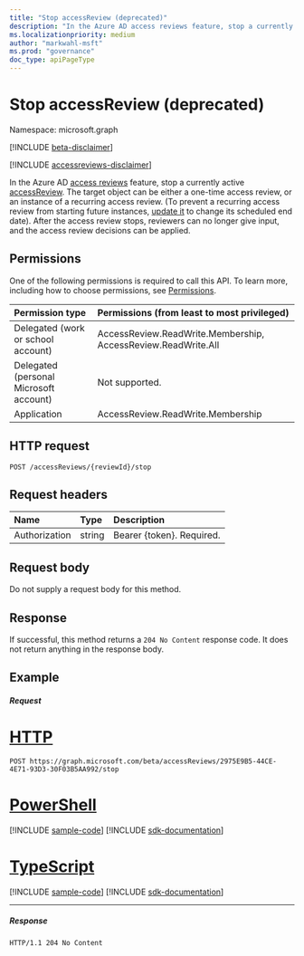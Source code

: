 ```yaml
---
title: "Stop accessReview (deprecated)"
description: "In the Azure AD access reviews feature, stop a currently active accessReview.  The target object can be either a one-time access review, or an instance of a recurring access review.  (To prevent a recurring access review from starting future instances, update it to change its scheduled end date).  After the access review stops, reviewers can no longer give input, and the access review decisions can be applied."
ms.localizationpriority: medium
author: "markwahl-msft"
ms.prod: "governance"
doc_type: apiPageType
---
```


# Stop accessReview (deprecated)

Namespace: microsoft.graph

[!INCLUDE [beta-disclaimer](../../includes/beta-disclaimer.md)]

[!INCLUDE [accessreviews-disclaimer](../../includes/accessreviews-disclaimer.md)]

In the Azure AD [access reviews](../resources/accessreviews-root.md) feature, stop a currently active [accessReview](../resources/accessreview.md).  The target object can be either a one-time access review, or an instance of a recurring access review.  (To prevent a recurring access review from starting future instances, [update it](accessreview-update.md) to change its scheduled end date).  After the access review stops, reviewers can no longer give input, and the access review decisions can be applied.
## Permissions
One of the following permissions is required to call this API. To learn more, including how to choose permissions, see [Permissions](/graph/permissions-reference).

|Permission type                        | Permissions (from least to most privileged)              |
|:--------------------------------------|:---------------------------------------------------------|
|Delegated (work or school account)     | AccessReview.ReadWrite.Membership, AccessReview.ReadWrite.All |
|Delegated (personal Microsoft account) | Not supported. |
|Application                            | AccessReview.ReadWrite.Membership  |

## HTTP request
<!-- { "blockType": "ignored" } -->
```http
POST /accessReviews/{reviewId}/stop
```
## Request headers
| Name         | Type        | Description |
|:-------------|:------------|:------------|
| Authorization | string | Bearer \{token\}. Required. |

## Request body
Do not supply a request body for this method.


## Response
If successful, this method returns a `204 No Content` response code. It does not return anything in the response body.

## Example
##### Request

# [HTTP](#tab/http)
<!-- {
  "blockType": "request",
  "name": "stop_accessReview"
}-->
```http
POST https://graph.microsoft.com/beta/accessReviews/2975E9B5-44CE-4E71-93D3-30F03B5AA992/stop
```

# [PowerShell](#tab/powershell)
[!INCLUDE [sample-code](../includes/snippets/powershell/stop-accessreview-powershell-snippets.md)]
[!INCLUDE [sdk-documentation](../includes/snippets/snippets-sdk-documentation-link.md)]

# [TypeScript](#tab/typescript)
[!INCLUDE [sample-code](../includes/snippets/typescript/stop-accessreview-typescript-snippets.md)]
[!INCLUDE [sdk-documentation](../includes/snippets/snippets-sdk-documentation-link.md)]

---

##### Response

<!-- {
  "blockType": "response",
  "truncated": true
} -->
```http
HTTP/1.1 204 No Content
```

<!-- uuid: 8fcb5dbc-d5aa-4681-8e31-b001d5168d79
2017-06-25 00:00:01 UTC -->
<!--
{
  "type": "#page.annotation",
  "description": "Stop accessReview",
  "keywords": "",
  "section": "documentation",
  "tocPath": "",
  "suppressions": [
  ]
}
-->


